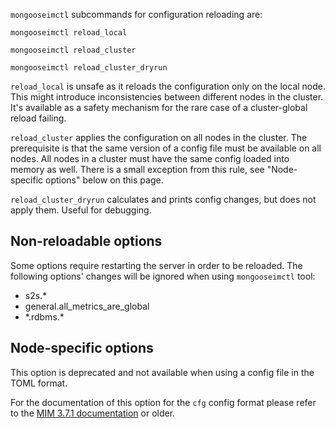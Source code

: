 `mongooseimctl` subcommands for configuration reloading are:

`mongooseimctl reload_local`

`mongooseimctl reload_cluster`

`mongooseimctl reload_cluster_dryrun`

`reload_local` is unsafe as it reloads the configuration only on the local node.
This might introduce inconsistencies between different nodes in the cluster.
It's available as a safety mechanism for the rare case of a cluster-global reload failing.

`reload_cluster` applies the configuration on all nodes in the cluster.
The prerequisite is that the same version of a config file must be available on
all nodes. All nodes in a cluster must have the same config loaded into memory
as well. There is a small exception from this rule, see "Node-specific options"
below on this page.

`reload_cluster_dryrun` calculates and prints config changes,
but does not apply them.
Useful for debugging.

## Non-reloadable options
Some options require restarting the server in order to be reloaded.
The following options' changes will be ignored when using `mongooseimctl` tool:

* s2s.\*
* general.all_metrics_are_global
* \*.rdbms.\*

## Node-specific options

This option is deprecated and not available when using a config file in the TOML
format.

For the documentation of this option for the `cfg` config format please refer to
the [MIM 3.7.1 documentation](https://mongooseim.readthedocs.io/en/3.7.1/operation-and-maintenance/Reloading-configuration-on-a-running-system/)
or older.
